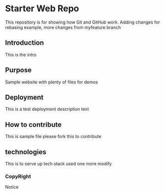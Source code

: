 # Starter Web Repo

This repository is for showing how Git and GitHub work. Adding changes for rebasing example, more changes from myfeature branch


## Introduction

This is the intro

## Purpose

Sample website with plenty of files for demos

## Deployment

This is a test deployment description text

## How to contribute

This is sample file please fork this to contribute

## technologies

This is to serve up tech stack used
one more modify

### CopyRight

Notice